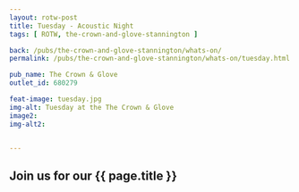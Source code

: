 ```yaml
---
layout: rotw-post
title: Tuesday - Acoustic Night
tags: [ ROTW, the-crown-and-glove-stannington ]

back: /pubs/the-crown-and-glove-stannington/whats-on/
permalink: /pubs/the-crown-and-glove-stannington/whats-on/tuesday.html

pub_name: The Crown & Glove
outlet_id: 680279 

feat-image: tuesday.jpg
img-alt: Tuesday at the The Crown & Glove
image2:
img-alt2:


---
```


<h2>Join us for our {{ page.title }}</h2>






